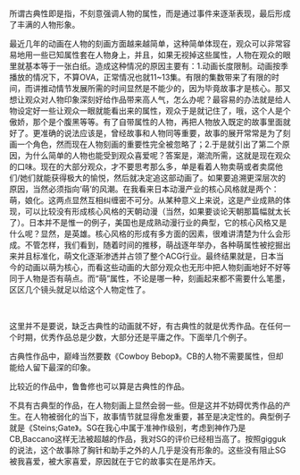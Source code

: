 <div id="blogContent" class="text-article"
data-wiki="">

<p>    <br></p><p>所谓古典性即是指，不刻意强调人物的属性，而是通过事件来逐渐表现，最后形成了丰满的人物形象。</p><p>最近几年的动画在人物的刻画方面越来越简单，这种简单体现在，观众可以非常容易地用一些已知属性套在人物身上，并且，如果无视掉这些属性，人物在观众的眼里就基本等于一张白纸。造成这种情况的原因主要有：1.动画长度限制。动画按季播放的情况下，不算OVA，正常情况也就11~13集。有限的集数带来了有限的时间，而讲推动情节发展所需的时间显然是不能少的，因为毕竟故事才是核心。那又想让观众对人物印象深刻好给作品带来高人气，怎么办呢？最容易的办法就是给人物设定好一些让观众一眼就能看出来的属性，观众于是就记住了，哦，这个人是个傲娇，那个是个腹黑等等。有了自带属性的人物，再把人物放入既定的故事里面就好了。更准确的说法应该是，曾经故事和人物同等重要，故事的展开常常是为了刻画一个角色，然而现在人物刻画的重要性完全被忽略了；2.于是就引出了第二个原因，为什么简单的人物也能受到观众喜爱呢？答案是，潮流所需，这就是现在观众的口味。现在的大部分观众，才不要思考那么多，单是看着人物卖萌或者卖腐他们/她们就能获得极大的愉悦，然后就决定追这部动画了。如果要追溯更深层次的原因，当然必须指向&lsquo;萌&rsquo;的风潮。在我看来日本动漫产业的核心风格就是两个：萌，娘化。这两点显然互相纠缠密不可分。从某种意义上来说，这是产业成熟的体现，可以比较没有形成核心风格的天朝动漫（当然，如果要谈论天朝那篇幅就太长了）。日本并不是惟一的例子，美国也是成熟动漫行业的典型，它的核心风格又是什么呢？显然，是英雄。核心风格的形成有多方面的因素，很难讲清楚为什么会形成。不管怎样，我们看到，随着时间的推移，萌战逐年举办，各种萌属性被挖掘出来并且标准化，萌文化逐渐渗透并占领了整个ACG行业。最终结果就是，日本当今的动画以萌为核心，而看这些动画的大部分观众也无形中把人物刻画地好不好等同于人物是否有萌点。而&ldquo;萌&rdquo;属性，不论是哪一种，刻画起来都不需要什么笔墨，区区几个镜头就足以给这个人物定性了。</p><p>    <br></p><p>这里并不是要说，缺乏古典性的动画就不好，有古典性的就是优秀作品。在任何一个时期，优秀作品总是少数，大部分还是平庸之作。下面举几个例子。</p><p>古典性作品中，巅峰当然要数《Cowboy Bebop》。CB的人物不需要属性，但却能给人留下最深的印象。</p><p>比较近的作品中，鲁鲁修也可以算是古典性的作品。</p><p>不具有古典型的作品，在人物刻画上显然会弱一些。但是这并不妨碍优秀作品的产生。在人物被弱化的当下，故事情节就显得愈发重要，甚至是决定性的。典型例子就是《Steins;Gate》。SG在我心中属于准神作级别，考虑到神作乃是CB,Baccano这样无法被超越的作品，我对SG的评价已经相当高了。按照gigguk的说法，这个故事除了胸针和助手之外的人几乎是没有形象的。这些没有阻止SG被我喜爱，被大家喜爱，原因就在于它的故事实在是吊炸天。</p>
</div>